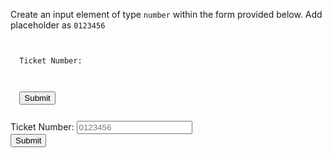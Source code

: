 Create an input element
of type `number` within
the form provided below.
Add placeholder as `0123456`

<codeblock language="html" type="exercise" testMode="fixedInput">
<code>
<form>
  <label for="ticket-number">Ticket Number:</label>
  <!-- Write your code here-->
  <br>
  <button>Submit</button>
</form>
</code>
<solution>
<form>
  <label for="ticket-number">Ticket Number:</label>
  <input type="number" placeholder="0123456" >
  <br>
  <button>Submit</button>
</form>
</solution>
</codeblock>
